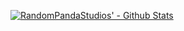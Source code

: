[![RandomPandaStudios' - Github Stats](https://github-readme-stats.vercel.app/api?username=randompandastudios&theme=dark&show_icons=true)](https://github.com/anuraghazra/github-readme-stats)

